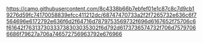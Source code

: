 https://camo.githubusercontent.com/8c4338b66b7ebfef01e1c87c8c7d9cb19276d59fc74170058839efcc411212dc/68747470733a2f2f7265732e636c6f7564696e6172792e636f6d2f64716d7879753569732f696d6167652f75706c6f61642f76313730333738303035302f6d792d6173736574732f706d75797066686f79627a706a746572756963792e676966
